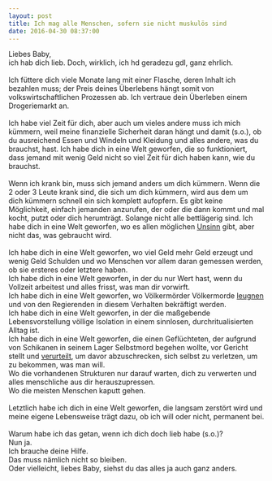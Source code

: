 ```yaml
---
layout: post
title: Ich mag alle Menschen, sofern sie nicht muskulös sind
date: 2016-04-30 08:37:00
---
```


Liebes Baby, <br>
ich hab dich lieb. Doch, wirklich, ich hd geradezu gdl, ganz ehrlich.<br><br>
Ich füttere dich viele Monate lang mit einer Flasche, deren Inhalt ich bezahlen muss; der Preis deines Überlebens hängt somit von volkswirtschaftlichen Prozessen ab. Ich vertraue dein Überleben einem Drogeriemarkt an.<br><br>
Ich habe viel Zeit für dich, aber auch um vieles andere muss ich mich kümmern, weil meine finanzielle Sicherheit daran hängt und damit (s.o.), ob du ausreichend Essen und Windeln und Kleidung und alles andere, was du brauchst, hast. Ich habe dich in eine Welt geworfen, die so funktioniert, dass jemand mit wenig Geld nicht so viel Zeit für dich haben kann, wie du brauchst.<br><br>
Wenn ich krank bin, muss sich jemand anders um dich kümmern. Wenn die 2 oder 3 Leute krank sind, die sich um dich kümmern, wird aus dem um dich kümmern schnell ein sich komplett aufopfern. Es gibt keine Möglichkeit, einfach jemanden anzurufen, der oder die dann kommt und mal kocht, putzt oder dich herumträgt. Solange nicht alle bettlägerig sind. Ich habe dich in eine Welt geworfen, wo es allen möglichen [Unsinn](https://de.wikipedia.org/wiki/Parlamentarisches_Regierungssystem) gibt, aber nicht das, was gebraucht wird.<br><br>
Ich habe dich in eine Welt geworfen, wo viel Geld mehr Geld erzeugt und wenig Geld Schulden und wo Menschen vor allem daran gemessen werden, ob sie ersteres oder letztere haben.<br>
Ich habe dich in eine Welt geworfen, in der du nur Wert hast, wenn du Vollzeit arbeitest und alles frisst, was man dir vorwirft. <br>
Ich habe dich in eine Welt geworfen, wo Völkermörder Völkermorde [leugnen](http://www.sueddeutsche.de/politik/eu-parlament-martin-sonneborn-nennt-erdoan-im-eu-parlament-den-irren-vom-bosporus-1.2973454) und von den Regierenden in diesem Verhalten bekräftigt werden.<br>
Ich habe dich in eine Welt geworfen, in der die maßgebende Lebensvorstellung völlige Isolation in einem sinnlosen, durchritualisierten Alltag ist.<br>
Ich habe dich in eine Welt geworfen, die einen Geflüchteten, der aufgrund von Schikanen in seinem Lager Selbstmord begehen wollte, vor Gericht stellt und [verurteilt](http://derstandard.at/2000035019147/Fluechtling-auf-Nauru-wegen-versuchten-Selbstmords-verurteilt), um davor abzuschrecken, sich selbst zu verletzen, um zu bekommen, was man will.<br>Wo die vorhandenen Strukturen nur darauf warten, dich zu verwerten und alles menschliche aus dir herauszupressen.<br>
Wo die meisten Menschen kaputt gehen.<br><br>
Letztlich habe ich dich in eine Welt geworfen, die langsam zerstört wird und meine eigene Lebensweise trägt dazu, ob ich will oder nicht, permanent bei.<br><br>
Warum habe ich das getan, wenn ich dich doch lieb habe (s.o.)?<br>
Nun ja.<br>
Ich brauche deine Hilfe. <br>
Das muss nämlich nicht so bleiben.<br>
Oder vielleicht, liebes Baby, siehst du das alles ja auch ganz anders.
